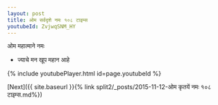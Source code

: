 ```yaml
---
layout: post
title: ओम सर्वदृशे नमः १०८ टाइम्स
youtubeId: ZvjwqSNM_HY
---
```

 
 
 ओम महात्माने नमः  
 
 -  ज्याचे मन खूप महान आहे 
 
  
 
  
 
 
 
 
 
 


{% include youtubePlayer.html id=page.youtubeId %}
 
[Next]({{ site.baseurl }}{% link  split2/_posts/2015-11-12-ओम कृतयें नमः १०८ टाइम्स.md%})
 
